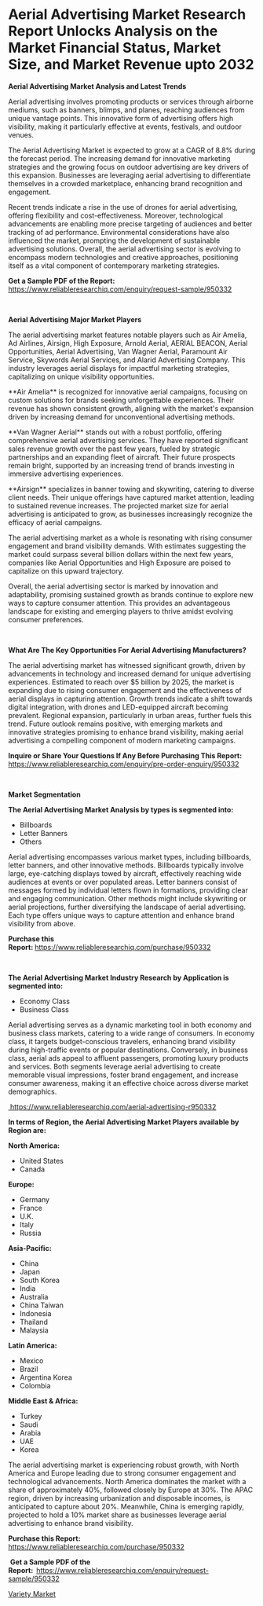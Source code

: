 <p><h1>Aerial Advertising Market Research Report Unlocks Analysis on the Market Financial Status, Market Size, and Market Revenue upto 2032</h1></p><p><strong>Aerial Advertising Market Analysis and Latest Trends</strong></p>
<p><p>Aerial advertising involves promoting products or services through airborne mediums, such as banners, blimps, and planes, reaching audiences from unique vantage points. This innovative form of advertising offers high visibility, making it particularly effective at events, festivals, and outdoor venues. </p><p>The Aerial Advertising Market is expected to grow at a CAGR of 8.8% during the forecast period. The increasing demand for innovative marketing strategies and the growing focus on outdoor advertising are key drivers of this expansion. Businesses are leveraging aerial advertising to differentiate themselves in a crowded marketplace, enhancing brand recognition and engagement. </p><p>Recent trends indicate a rise in the use of drones for aerial advertising, offering flexibility and cost-effectiveness. Moreover, technological advancements are enabling more precise targeting of audiences and better tracking of ad performance. Environmental considerations have also influenced the market, prompting the development of sustainable advertising solutions. Overall, the aerial advertising sector is evolving to encompass modern technologies and creative approaches, positioning itself as a vital component of contemporary marketing strategies.</p></p>
<p><strong>Get a Sample PDF of the Report:&nbsp;</strong> <a href="https://www.reliableresearchiq.com/enquiry/request-sample/950332?utm_campaign=2276&utm_medium=2&utm_source=Github&utm_content=ia&utm_term=07032025&utm_id=aerial-advertising">https://www.reliableresearchiq.com/enquiry/request-sample/950332</a></p>
<p>&nbsp;</p>
<p><strong>Aerial Advertising Major Market Players</strong></p>
<p><p>The aerial advertising market features notable players such as Air Amelia, Ad Airlines, Airsign, High Exposure, Arnold Aerial, AERIAL BEACON, Aerial Opportunities, Aerial Advertising, Van Wagner Aerial, Paramount Air Service, Skywords Aerial Services, and Alarid Advertising Company. This industry leverages aerial displays for impactful marketing strategies, capitalizing on unique visibility opportunities.</p><p>**Air Amelia** is recognized for innovative aerial campaigns, focusing on custom solutions for brands seeking unforgettable experiences. Their revenue has shown consistent growth, aligning with the market's expansion driven by increasing demand for unconventional advertising methods.</p><p>**Van Wagner Aerial** stands out with a robust portfolio, offering comprehensive aerial advertising services. They have reported significant sales revenue growth over the past few years, fueled by strategic partnerships and an expanding fleet of aircraft. Their future prospects remain bright, supported by an increasing trend of brands investing in immersive advertising experiences.</p><p>**Airsign** specializes in banner towing and skywriting, catering to diverse client needs. Their unique offerings have captured market attention, leading to sustained revenue increases. The projected market size for aerial advertising is anticipated to grow, as businesses increasingly recognize the efficacy of aerial campaigns.</p><p>The aerial advertising market as a whole is resonating with rising consumer engagement and brand visibility demands. With estimates suggesting the market could surpass several billion dollars within the next few years, companies like Aerial Opportunities and High Exposure are poised to capitalize on this upward trajectory.</p><p>Overall, the aerial advertising sector is marked by innovation and adaptability, promising sustained growth as brands continue to explore new ways to capture consumer attention. This provides an advantageous landscape for existing and emerging players to thrive amidst evolving consumer preferences.</p></p>
<p>&nbsp;</p>
<p><strong>What Are The Key Opportunities For Aerial Advertising Manufacturers?</strong></p>
<p><p>The aerial advertising market has witnessed significant growth, driven by advancements in technology and increased demand for unique advertising experiences. Estimated to reach over $5 billion by 2025, the market is expanding due to rising consumer engagement and the effectiveness of aerial displays in capturing attention. Growth trends indicate a shift towards digital integration, with drones and LED-equipped aircraft becoming prevalent. Regional expansion, particularly in urban areas, further fuels this trend. Future outlook remains positive, with emerging markets and innovative strategies promising to enhance brand visibility, making aerial advertising a compelling component of modern marketing campaigns.</p></p>
<p><strong>Inquire or Share Your Questions If Any Before Purchasing This Report:</strong> <a href="https://www.reliableresearchiq.com/enquiry/pre-order-enquiry/950332?utm_campaign=2276&utm_medium=2&utm_source=Github&utm_content=ia&utm_term=07032025&utm_id=aerial-advertising">https://www.reliableresearchiq.com/enquiry/pre-order-enquiry/950332</a></p>
<p>&nbsp;</p>
<p><strong>Market Segmentation</strong></p>
<p><strong>The Aerial Advertising Market Analysis by types is segmented into:</strong></p>
<p><ul><li>Billboards</li><li>Letter Banners</li><li>Others</li></ul></p>
<p><p>Aerial advertising encompasses various market types, including billboards, letter banners, and other innovative methods. Billboards typically involve large, eye-catching displays towed by aircraft, effectively reaching wide audiences at events or over populated areas. Letter banners consist of messages formed by individual letters flown in formations, providing clear and engaging communication. Other methods might include skywriting or aerial projections, further diversifying the landscape of aerial advertising. Each type offers unique ways to capture attention and enhance brand visibility from above.</p></p>
<p><strong>Purchase this Report:&nbsp;</strong><a href="https://www.reliableresearchiq.com/purchase/950332?utm_campaign=2276&utm_medium=2&utm_source=Github&utm_content=ia&utm_term=07032025&utm_id=aerial-advertising">https://www.reliableresearchiq.com/purchase/950332</a></p>
<p>&nbsp;</p>
<p><strong>The Aerial Advertising Market Industry Research by Application is segmented into:</strong></p>
<p><ul><li>Economy Class</li><li>Business Class</li></ul></p>
<p><p>Aerial advertising serves as a dynamic marketing tool in both economy and business class markets, catering to a wide range of consumers. In economy class, it targets budget-conscious travelers, enhancing brand visibility during high-traffic events or popular destinations. Conversely, in business class, aerial ads appeal to affluent passengers, promoting luxury products and services. Both segments leverage aerial advertising to create memorable visual impressions, foster brand engagement, and increase consumer awareness, making it an effective choice across diverse market demographics.</p></p>
<p><a href="https://www.reliableresearchiq.com/aerial-advertising-r950332?utm_campaign=2276&utm_medium=2&utm_source=Github&utm_content=ia&utm_term=07032025&utm_id=aerial-advertising">&nbsp;https://www.reliableresearchiq.com/aerial-advertising-r950332</a></p>
<p><strong>In terms of Region, the Aerial Advertising Market Players available by Region are:</strong></p>
<p>
    <p> <strong> North America: </strong>
        <ul>
            <li>United States</li>
            <li>Canada</li>
        </ul>
        </p> 
    <p> <strong> Europe: </strong>
        <ul>
            <li>Germany</li>
            <li>France</li>
            <li>U.K.</li>
            <li>Italy</li>
            <li>Russia</li>
        </ul>
        </p> 
    <p> <strong> Asia-Pacific: </strong>
        <ul>
            <li>China</li>
            <li>Japan</li>
            <li>South Korea</li>
            <li>India</li>
            <li>Australia</li>
            <li>China Taiwan</li>
            <li>Indonesia</li>
            <li>Thailand</li>
            <li>Malaysia</li>
        </ul>
        </p> 
    <p> <strong> Latin America: </strong>
        <ul>
            <li>Mexico</li>
            <li>Brazil</li>
            <li>Argentina Korea</li>
            <li>Colombia</li>
        </ul>
        </p> 
    <p> <strong> Middle East & Africa: </strong>
        <ul>
            <li>Turkey</li>
            <li>Saudi</li>
            <li>Arabia</li>
            <li>UAE</li>
            <li>Korea</li>
        </ul>
    </p>
    </p>
<p><p>The aerial advertising market is experiencing robust growth, with North America and Europe leading due to strong consumer engagement and technological advancements. North America dominates the market with a share of approximately 40%, followed closely by Europe at 30%. The APAC region, driven by increasing urbanization and disposable incomes, is anticipated to capture about 20%. Meanwhile, China is emerging rapidly, projected to hold a 10% market share as businesses leverage aerial advertising to enhance brand visibility.</p></p>
<p><strong>Purchase this Report: </strong><a href="https://www.reliableresearchiq.com/purchase/950332?utm_campaign=2276&utm_medium=2&utm_source=Github&utm_content=ia&utm_term=07032025&utm_id=aerial-advertising">https://www.reliableresearchiq.com/purchase/950332</a></p>
<p>&nbsp;<strong>Get a Sample PDF of the Report:&nbsp;&nbsp;</strong><a href="https://www.reliableresearchiq.com/enquiry/request-sample/950332?utm_campaign=2276&utm_medium=2&utm_source=Github&utm_content=ia&utm_term=07032025&utm_id=aerial-advertising">https://www.reliableresearchiq.com/enquiry/request-sample/950332</a></p>
<p><strong></strong></p>
<p><p><a href="https://github.com/petbigbeepjn/Market-Research-Report-List-1/blob/main/variety-market.md?utm_campaign=2276&utm_medium=2&utm_source=Github&utm_content=ia&utm_term=07032025&utm_id=aerial-advertising">Variety Market</a></p></p>